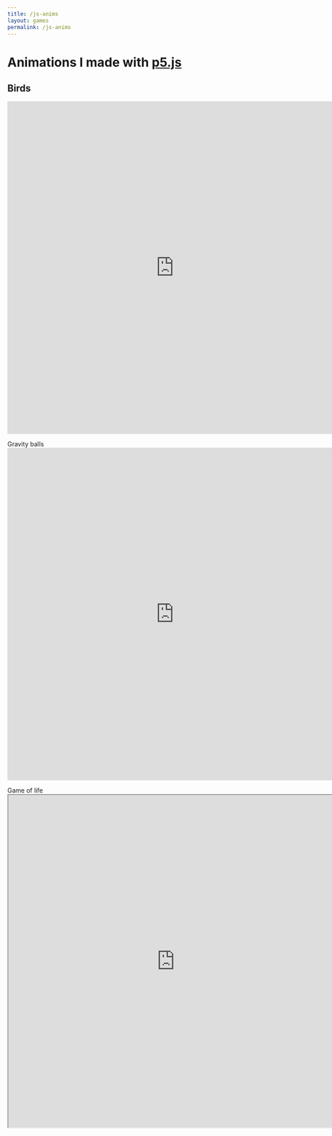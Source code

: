 ```yaml
---
title: /js-anims
layout: games
permalink: /js-anims
---
```


<h1>Animations I made with <a href="https://p5js.org/" target="_blank" rel="noopener noreferrer">p5.js</a></h1>

<h2>Birds</h2>

<p><iframe src="https://editor.p5js.org/Plotkine/present/NYcHr4h5V" width="750px" height="750px" frameBorder="0" title="birds"></iframe></p>

<p>Gravity balls

<iframe src="https://editor.p5js.org/Plotkine/present/I-eeyxqFo" width="750px" height="750px" frameBorder="0" title="birds"></iframe></p>

<p>Game of life

<iframe src="https://editor.p5js.org/Plotkine/present/I0OtMYTba" width="750px" height="750px" frameBorder="1" title="birds"></iframe></p>
